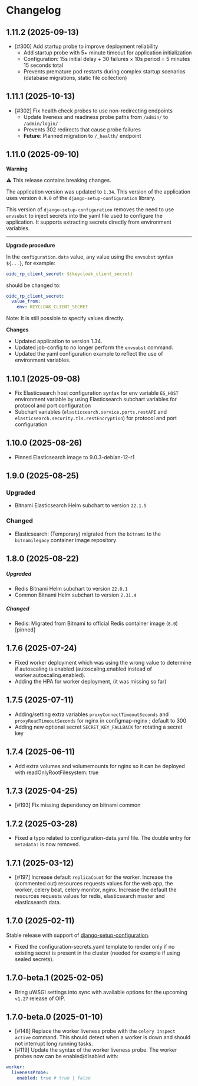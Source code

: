 # Changelog

## 1.11.2 (2025-09-13)
- [#300] Add startup probe to improve deployment reliability
  - Add startup probe with 5+ minute timeout for application initialization
  - Configuration: 15s initial delay + 30 failures × 10s period = 5 minutes 15 seconds total
  - Prevents premature pod restarts during complex startup scenarios (database migrations, static file collection)

## 1.11.1 (2025-10-13)
- [#302] Fix health check probes to use non-redirecting endpoints
  - Update liveness and readiness probe paths from `/admin/` to `/admin/login/`
  - Prevents 302 redirects that cause probe failures
  - **Future**: Planned migration to `/_health/` endpoint

## 1.11.0 (2025-09-10)

**Warning**

⚠️ This release contains breaking changes.

The application version was updated to `1.34`. This version of the application uses version `0.9.0` of the `django-setup-configuration` library.

This version of `django-setup-configuration` removes the need to use `envsubst` to inject secrets into the yaml file used to 
configure the application. It supports extracting secrets directly from environment variables.

---

**Upgrade procedure**

In the `configuration.data` value, any value using the `envsubst` syntax `${...}`, for example:

```yaml
oidc_rp_client_secret: ${keycloak_client_secret}
```

should be changed to:

```yaml
oidc_rp_client_secret:
  value_from:
    env: KEYCLOAK_CLIENT_SECRET
```

Note: It is still possible to specify values directly. 

**Changes**

- Updated application to version 1.34.
- Updated job-config to no longer perform the `envsubst` command.
- Updated the yaml configuration example to reflect the use of environment variables.

## 1.10.1 (2025-09-08)
- Fix Elasticsearch host configuration syntax for env variable `ES_HOST` environment variable by using Elasticsearch subchart variables for protocol and port configuration
- Subchart variables (`elasticsearch.service.ports.restAPI` and `elasticsearch.security.tls.restEncryption`) for protocol and port configuration

## 1.10.0 (2025-08-26)
- Pinned Elasticsearch image to 9.0.3-debian-12-r1

## 1.9.0 (2025-08-25)

### Upgraded
- Bitnami Elasticsearch Helm subchart to version `22.1.5`

### Changed
- Elasticsearch: (Temporary) migrated from the `bitnami` to the `bitnamilegacy` container image repository  

## 1.8.0 (2025-08-22)
##### Upgraded 
- Redis Bitnami Helm subchart to version `22.0.1`
- Common Bitnami Helm subchart to version `2.31.4`
##### Changed
- Redis: Migrated from Bitnami to official Redis container image (`8.0`) [pinned] 

## 1.7.6 (2025-07-24)
- Fixed worker deployment which was using the wrong value to determine if autoscaling is enabled (autoscaling.enabled instead of worker.autoscaling.enabled).
- Adding the HPA for worker deployment, (it was missing so far)

## 1.7.5 (2025-07-11)
- Adding/setting extra variables `proxyConnectTimeoutSeconds` and `proxyReadTimeoutSeconds` for nginx in configmap-nginx ; default to 300
- Adding new optional secret `SECRET_KEY_FALLBACK` for rotating a secret key

## 1.7.4 (2025-06-11)
- Add extra volumes and volumemounts for nginx so it can be deployed with readOnlyRootFilesystem: true

## 1.7.3 (2025-04-25)
- [#193] Fix missing dependency on bitnami common

## 1.7.2 (2025-03-28)

- Fixed a typo related to configuration-data.yaml file. The double entry for `metadata:` is now removed.

## 1.7.1 (2025-03-12)

- [#197] Increase default `replicaCount` for the worker. Increase the (commented out) resources requests values for the web app, the worker, celery beat, celery monitor, nginx. Increase the default the resources requests values for redis, elasticsearch master and elasticsearch data.

## 1.7.0 (2025-02-11)

Stable release with support of [django-setup-configuration](https://github.com/maykinmedia/django-setup-configuration). 

- Fixed the configuration-secrets.yaml template to render only if no existing secret is present in the cluster (needed for example if using sealed secrets).

## 1.7.0-beta.1 (2025-02-05)

- Bring uWSGI settings into sync with available options for the upcoming `v1.27` release
  of OIP.

## 1.7.0-beta.0 (2025-01-10)

- [#148] Replace the worker liveness probe with the `celery inspect active` command. This should detect when a worker is down and should not interrupt long running tasks.
- [#119] Update the syntax of the worker liveness probe. The worker probes now can be enabled/disabled with:

```yaml
worker:
  livenessProbe:
    enabled: true # true | false
```
